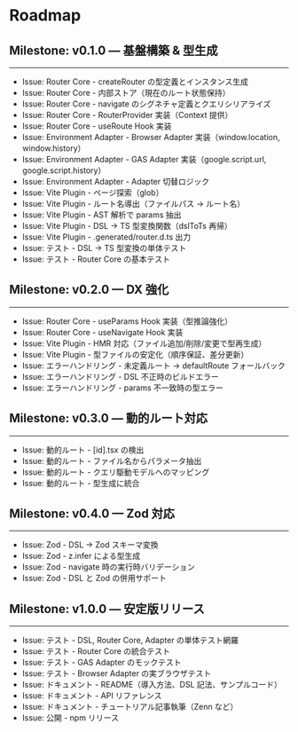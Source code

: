 # Roadmap

## Milestone: v0.1.0 — 基盤構築 & 型生成

--------------------------------------------------

- Issue: Router Core - createRouter の型定義とインスタンス生成
- Issue: Router Core - 内部ストア（現在のルート状態保持）
- Issue: Router Core - navigate のシグネチャ定義とクエリシリアライズ
- Issue: Router Core - RouterProvider 実装（Context 提供）
- Issue: Router Core - useRoute Hook 実装
- Issue: Environment Adapter - Browser Adapter 実装（window.location, window.history）
- Issue: Environment Adapter - GAS Adapter 実装（google.script.url, google.script.history）
- Issue: Environment Adapter - Adapter 切替ロジック
- Issue: Vite Plugin - ページ探索（glob）
- Issue: Vite Plugin - ルート名導出（ファイルパス → ルート名）
- Issue: Vite Plugin - AST 解析で params 抽出
- Issue: Vite Plugin - DSL → TS 型変換関数（dslToTs 再帰）
- Issue: Vite Plugin - .generated/router.d.ts 出力
- Issue: テスト - DSL → TS 型変換の単体テスト
- Issue: テスト - Router Core の基本テスト

## Milestone: v0.2.0 — DX 強化

--------------------------------------------------

- Issue: Router Core - useParams Hook 実装（型推論強化）
- Issue: Router Core - useNavigate Hook 実装
- Issue: Vite Plugin - HMR 対応（ファイル追加/削除/変更で型再生成）
- Issue: Vite Plugin - 型ファイルの安定化（順序保証、差分更新）
- Issue: エラーハンドリング - 未定義ルート → defaultRoute フォールバック
- Issue: エラーハンドリング - DSL 不正時のビルドエラー
- Issue: エラーハンドリング - params 不一致時の型エラー

## Milestone: v0.3.0 — 動的ルート対応

--------------------------------------------------

- Issue: 動的ルート - [id].tsx の検出
- Issue: 動的ルート - ファイル名からパラメータ抽出
- Issue: 動的ルート - クエリ駆動モデルへのマッピング
- Issue: 動的ルート - 型生成に統合

## Milestone: v0.4.0 — Zod 対応

--------------------------------------------------

- Issue: Zod - DSL → Zod スキーマ変換
- Issue: Zod - z.infer による型生成
- Issue: Zod - navigate 時の実行時バリデーション
- Issue: Zod - DSL と Zod の併用サポート

## Milestone: v1.0.0 — 安定版リリース

--------------------------------------------------

- Issue: テスト - DSL, Router Core, Adapter の単体テスト網羅
- Issue: テスト - Router Core の統合テスト
- Issue: テスト - GAS Adapter のモックテスト
- Issue: テスト - Browser Adapter の実ブラウザテスト
- Issue: ドキュメント - README（導入方法、DSL 記法、サンプルコード）
- Issue: ドキュメント - API リファレンス
- Issue: ドキュメント - チュートリアル記事執筆（Zenn など）
- Issue: 公開 - npm リリース
